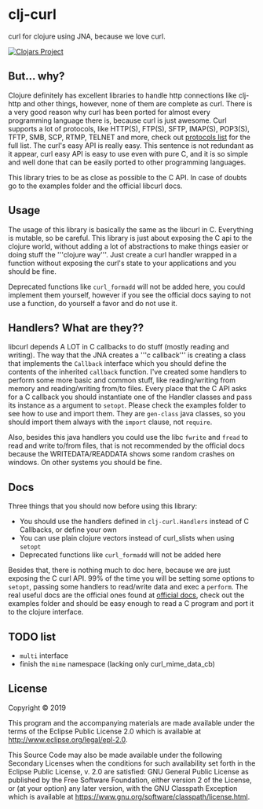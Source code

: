 # clj-curl

curl for clojure using JNA, because we love curl.

[![Clojars Project](https://img.shields.io/clojars/v/clj-curl.svg)](https://clojars.org/clj-curl)

## But... why?

Clojure definitely has excellent libraries to handle http connections like clj-http and other things, however, none of them are complete as curl.
There is a very good reason why curl has been ported for almost every programming language there is, because curl is just awesome.
Curl supports a lot of protocols, like HTTP(S), FTP(S), SFTP, IMAP(S), POP3(S), TFTP, SMB, SCP, RTMP, TELNET and more, check out [protocols list](https://ec.haxx.se/protocols-curl.html) for the full list.
The curl's easy API is really easy. This sentence is not redundant as it appear, curl easy API is easy to use even with pure C, and it is so simple and well done that can be easily ported to other programming languages.

This library tries to be as close as possible to the C API. In case of doubts go to the examples folder and the official libcurl docs.

## Usage

The usage of this library is basically the same as the libcurl in C.
Everything is mutable, so be careful. This library is just about exposing the C api to the clojure world, without adding a lot of abstractions to make things easier or doing stuff the '''clojure way'''.
Just create a curl handler wrapped in a function without exposing the curl's state to your applications and you should be fine.

Deprecated functions like `curl_formadd` will not be added here, you could implement them yourself, however if you see the official docs saying to not use a function, do yourself a favor and do not use it.

## Handlers? What are they??

libcurl depends A LOT in C callbacks to do stuff (mostly reading and writing).
The way that the JNA creates a '''c callback''' is creating a class that implements the `Callback` interface which you should define the contents of the inherited `callback` function.
I've created some handlers to perform some more basic and common stuff, like reading/writing from memory and reading/writing from/to files.
Every place that the C API asks for a C callback you should instantiate one of the Handler classes and pass its instance as a argument to `setopt`.
Please check the examples folder to see how to use and import them.
They are `gen-class` java classes, so you should import them always with the `import` clause, not `require`.

Also, besides this java handlers you could use the libc `fwrite` and `fread` to read and write to/from files, that is not recommended by the official docs because the WRITEDATA/READDATA shows some random crashes on windows. On other systems you should be fine.

## Docs

Three things that you should now before using this library:
* You should use the handlers defined in `clj-curl.Handlers` instead of C Callbacks, or define your own
* You can use plain clojure vectors instead of curl_slists when using `setopt`
* Deprecated functions like `curl_formadd` will not be added here

Besides that, there is nothing much to doc here, because we are just exposing the C curl API.
99% of the time you will be setting some options to `setopt`, passing some handlers to read/write data and exec a `perform`.
The real useful docs are the official ones found at [official docs](https://curl.haxx.se/libcurl/c/), check out the examples folder and should be easy enough to read a C program and port it to the clojure interface.

## TODO list

* `multi` interface
* finish the `mime` namespace (lacking only curl_mime_data_cb)
 
## License

Copyright © 2019

This program and the accompanying materials are made available under the
terms of the Eclipse Public License 2.0 which is available at
http://www.eclipse.org/legal/epl-2.0.

This Source Code may also be made available under the following Secondary
Licenses when the conditions for such availability set forth in the Eclipse
Public License, v. 2.0 are satisfied: GNU General Public License as published by
the Free Software Foundation, either version 2 of the License, or (at your
option) any later version, with the GNU Classpath Exception which is available
at https://www.gnu.org/software/classpath/license.html.
